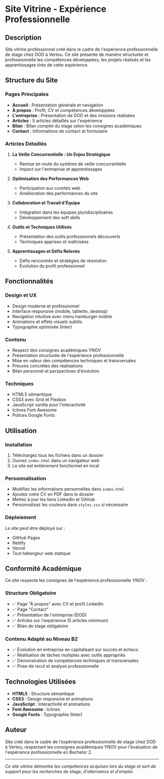 # Site Vitrine - Expérience Professionnelle

## Description
Site vitrine professionnel créé dans le cadre de l'expérience professionnelle de stage chez DOD à Vertou. Ce site présente de manière structurée et professionnelle les compétences développées, les projets réalisés et les apprentissages tirés de cette expérience.

## Structure du Site

### Pages Principales
- **Accueil** : Présentation générale et navigation
- **À propos** : Profil, CV et compétences développées
- **L'entreprise** : Présentation de DOD et des missions réalisées
- **Articles** : 5 articles détaillés sur l'expérience
- **Bilan** : Bilan complet du stage selon les consignes académiques
- **Contact** : Informations de contact et formulaire

### Articles Détaillés
1. **La Veille Concurrentielle : Un Enjeu Stratégique**
   - Remise en route du système de veille concurrentielle
   - Impact sur l'entreprise et apprentissages

2. **Optimisation des Performances Web**
   - Participation aux comités web
   - Amélioration des performances du site

3. **Collaboration et Travail d'Équipe**
   - Intégration dans les équipes pluridisciplinaires
   - Développement des soft skills

4. **Outils et Techniques Utilisés**
   - Présentation des outils professionnels découverts
   - Techniques apprises et maîtrisées

5. **Apprentissages et Défis Relevés**
   - Défis rencontrés et stratégies de résolution
   - Évolution du profil professionnel

## Fonctionnalités

### Design et UX
- Design moderne et professionnel
- Interface responsive (mobile, tablette, desktop)
- Navigation intuitive avec menu hamburger mobile
- Animations et effets visuels subtils
- Typographie optimisée (Inter)

### Contenu
- Respect des consignes académiques YNOV
- Présentation structurée de l'expérience professionnelle
- Mise en valeur des compétences techniques et transversales
- Preuves concrètes des réalisations
- Bilan personnel et perspectives d'évolution

### Techniques
- HTML5 sémantique
- CSS3 avec Grid et Flexbox
- JavaScript vanilla pour l'interactivité
- Icônes Font Awesome
- Polices Google Fonts

## Utilisation

### Installation
1. Téléchargez tous les fichiers dans un dossier
2. Ouvrez `index.html` dans un navigateur web
3. Le site est entièrement fonctionnel en local

### Personnalisation
- Modifiez les informations personnelles dans `index.html`
- Ajoutez votre CV en PDF dans le dossier
- Mettez à jour les liens LinkedIn et GitHub
- Personnalisez les couleurs dans `styles.css` si nécessaire

### Déploiement
Le site peut être déployé sur :
- GitHub Pages
- Netlify
- Vercel
- Tout hébergeur web statique

## Conformité Académique

Ce site respecte les consignes de l'expérience professionnelle YNOV :

### Structure Obligatoire
- ✅ Page "À propos" avec CV et profil LinkedIn
- ✅ Page "Contact"
- ✅ Présentation de l'entreprise (DOD)
- ✅ Articles sur l'expérience (5 articles minimum)
- ✅ Bilan de stage obligatoire

### Contenu Adapté au Niveau B2
- ✅ Évolution en entreprise en capitalisant sur succès et échecs
- ✅ Réalisation de tâches multiples avec outils appropriés
- ✅ Démonstration de compétences techniques et transversales
- ✅ Prise de recul et analyse professionnelle

## Technologies Utilisées

- **HTML5** : Structure sémantique
- **CSS3** : Design responsive et animations
- **JavaScript** : Interactivité et animations
- **Font Awesome** : Icônes
- **Google Fonts** : Typographie (Inter)

## Auteur

Site créé dans le cadre de l'expérience professionnelle de stage chez DOD à Vertou, respectant les consignes académiques YNOV pour l'évaluation de l'expérience professionnelle en Bachelor 2.

---

*Ce site vitrine démontre les compétences acquises lors du stage et sert de support pour les recherches de stage, d'alternance et d'emploi.*

